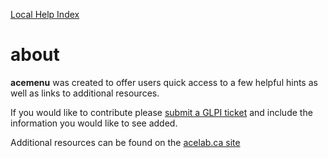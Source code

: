 [Local Help Index](../../index/index.html)

# about

**acemenu** was created to offer users quick access to a few helpful hints as well as links to additional resources.

If you would like to contribute please [submit a GLPI ticket](https://glpi.acelab.ca/) and include the information you would like to see added.

Additional resources can be found on the [acelab.ca site](https://acelab.ca/)
